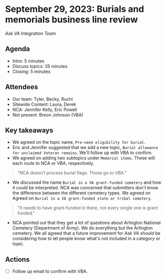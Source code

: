 # September 29, 2023: Burials and memorials business line review
*Ask VA Integration Team*

## Agenda

- Intro: 5 minutes
- Discuss topics: 35 minutes
- Closing: 5 minutes

## Attendees

- Our team: Tyler, Becky, Ruchi
- Sitewide Content: Laura, Derek
- NCA: Jennifer Kelly, Eric Powell
- Not present: Breon Johnson (VBA)

## Key takeaways

- We agreed on the topic name, `Pre-need eligibility for burial`.
- Eric and Jennifer suggested that we add a new topic, `Burial allowance for unclaimed Veteran remains`. We'll follow up with VBA to confirm.
- We agreed on adding two subtopics under `Memorial items`. These will each route to NCA or VBA, respectively.
> "NCA doesn’t process burial flags. Those go to VBA."
- We discussed the name `Burial in a VA grant-funded cemetery` and how it could be interpreted. NCA was concerned that submitters don't know the difference between the different cemetery types. We agreed on Agreed on `Burial in a VA grant-funded state or tribal cemetery`.
> "It needs to have grant-funded in there, not every single one is grant funded."
- NCA pointed out that they get a lot of questions about Arlington National Cemetery (Department of Army). We do everything but the Arlington cemetery. We all agreed that a future improvement for Ask VA should be considering how to let people know what's not included in a category or topic.

## Actions

- [ ] Follow up email to confirm with VBA.
